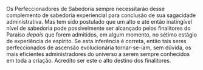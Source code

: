 Os Perfeccionadores de Sabedoria sempre necessitarão desse complemento de sabedoria experiencial para conclusão de sua sagacidade administrativa. Mas tem sido postulado que um alto e até então inatingível nível de sabedoria pode possivelmente ser alcançado pelos finalitores do Paraíso *depois* que forem admitidos, em algum momento, no sétimo estágio de experiência de espírito. Se esta inferência é correta, então tais seres perfeccionados de ascensão evolucionária tornar-se-iam, sem dúvida, os mais eficientes administradores do universo a serem sempre conhecidos em toda a criação. Acredito ser este o alto destino dos finalitores.